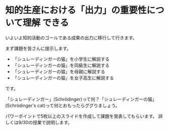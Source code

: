 # 知的生産における「出力」の重要性について理解 できる

いよいよ知的活動のゴールである成果の出力に移行して行きます。

まず課題を皆さんに提示します。

* 「シュレーディンガーの猫」を小学生に解説する
* 「シュレーディンガーの猫」を同級生に解説する
* 「シュレーディンガーの猫」を母親に解説する
* 「シュレーディンガーの猫」を女子高生に解説する

です。

「シュレーディンガー」(Schrödinger)って何？「シュレーディンガーの猫」(Schrödinger's cat)って何とおもったらググりましょう。

パワーポイントで5枚以上のスライドを作成して課題を発表してもらいます。
詳しくは9/30の授業で説明します。